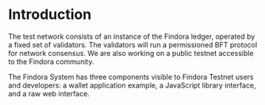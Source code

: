 # Introduction


The test network consists of an instance of the Findora ledger, operated by a fixed set of validators. The validators will run a permissioned BFT protocol for network consensus. We are also working on a public testnet accessible to the Findora community.

The Findora System has three components visible to Findora Testnet users and developers: a wallet application example, a JavaScript library interface, and a raw web interface.
